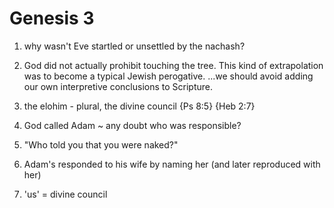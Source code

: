 # Genesis 3

1) why wasn't Eve startled or unsettled by the nachash?


3) God did not actually prohibit touching the tree.
This kind of extrapolation was to become a typical Jewish perogative.
...we should avoid adding our own interpretive conclusions to Scripture.


5) the elohim - plural, the divine council
	{Ps 8:5} {Heb 2:7}


9) God called Adam ~ any doubt who was responsible?


11) "Who told you that you were naked?"


20) Adam's responded to his wife by naming her (and later reproduced with her)


22) 'us' = divine council
